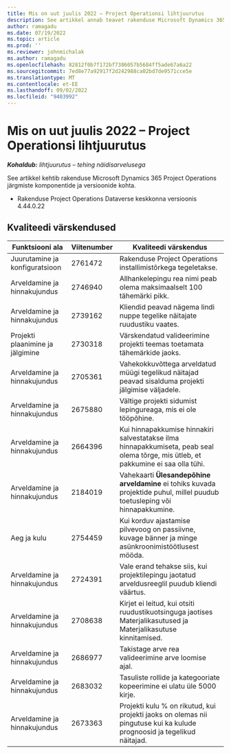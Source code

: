 ```yaml
---
title: Mis on uut juulis 2022 – Project Operationsi lihtjuurutus
description: See artikkel annab teavet rakenduse Microsoft Dynamics 365 Project Operations lihtjuurutamise 2022. a juuli väljalaskes saadaolevate kvaliteedivärskenduste kohta.
author: ramagadu
ms.date: 07/19/2022
ms.topic: article
ms.prod: ''
ms.reviewer: johnmichalak
ms.author: ramagadu
ms.openlocfilehash: 82812f0b7f172bf7386057b5684ff5ade67a6a22
ms.sourcegitcommit: 7ed8e77a92917f2d242988ca02bd7de9571cce5e
ms.translationtype: MT
ms.contentlocale: et-EE
ms.lasthandoff: 09/02/2022
ms.locfileid: "9403992"
---
```

# <a name="whats-new-july-2022---project-operations-lite-deployment"></a>Mis on uut juulis 2022 – Project Operationsi lihtjuurutus

_**Kohaldub:** lihtjuurutus – tehing näidisarvelusega_

See artikkel kehtib rakenduse Microsoft Dynamics 365 Project Operations järgmiste komponentide ja versioonide kohta.

- Rakenduse Project Operations Dataverse keskkonna versioonis 4.44.0.22

## <a name="quality-updates"></a>Kvaliteedi värskendused

| Funktsiooni ala | Viitenumber | Kvaliteedi värskendus |
| --- | --- | --- |
| Juurutamine ja konfiguratsioon | 2761472 | Rakenduse Project Operations installimistõrkega tegeletakse. |
| Arveldamine ja hinnakujundus | 2746940 | Allhankelepingu rea nimi peab olema maksimaalselt 100 tähemärki pikk. |
| Arveldamine ja hinnakujundus | 2739162 | Kliendid peavad nägema lindi nuppe tegelike näitajate ruudustiku vaates. |
| Projekti plaanimine ja jälgimine | 2730318 | Värskendatud valideerimine projekti teemas toetamata tähemärkide jaoks. |
| Arveldamine ja hinnakujundus | 2705361 | Vahekokkuvõttega arveldatud müügi tegelikud näitajad peavad sisalduma projekti jälgimise väljadele. |
| Arveldamine ja hinnakujundus | 2675880 | Vältige projekti sidumist lepingureaga, mis ei ole tööpõhine. |
| Arveldamine ja hinnakujundus | 2664396 | Kui hinnapakkumise hinnakiri salvestatakse ilma hinnapakkumiseta, peab seal olema tõrge, mis ütleb, et pakkumine ei saa olla tühi. |
| Arveldamine ja hinnakujundus | 2184019 | Vahekaarti **Ülesandepõhine arveldamine** ei tohiks kuvada projektide puhul, millel puudub toetusleping või hinnapakkumine. |
| Aeg ja kulu | 2754459 | Kui korduv ajastamise pilvevoog on passiivne, kuvage bänner ja minge asünkroonimistöötlusest mööda. |
| Arveldamine ja hinnakujundus | 2724391 | Vale erand tehakse siis, kui projektilepingu jaotatud arveldusreeglil puudub kliendi väärtus. |
| Arveldamine ja hinnakujundus | 2708638 | Kirjet ei leitud, kui otsiti ruudustikuotsinguga jaotises Materjalikasutused ja Materjalikasutuse kinnitamised.|
| Arveldamine ja hinnakujundus | 2686977 | Takistage arve rea valideerimine arve loomise ajal. |
| Arveldamine ja hinnakujundus | 2683032 | Tasuliste rollide ja kategooriate kopeerimine ei ulatu üle 5000 kirje.|
| Arveldamine ja hinnakujundus | 2673363 | Projekti kulu % on rikutud, kui projekti jaoks on olemas nii pingutuse kui ka kulude prognoosid ja tegelikud näitajad. |
